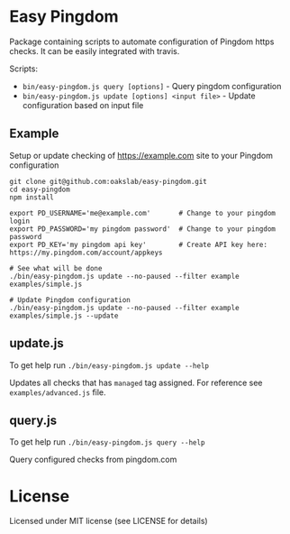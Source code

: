 # Easy Pingdom
Package containing scripts to automate configuration of Pingdom https checks. It can be easily integrated with travis.

Scripts:
- `bin/easy-pingdom.js query [options]` - Query pingdom configuration
- `bin/easy-pingdom.js update [options] <input file>` - Update configuration based on input file

## Example
Setup or update checking of https://example.com site to your Pingdom configuration
```
git clone git@github.com:oakslab/easy-pingdom.git
cd easy-pingdom
npm install

export PD_USERNAME='me@example.com'       # Change to your pingdom login
export PD_PASSWORD='my pingdom password'  # Change to your pingdom password
export PD_KEY='my pingdom api key'        # Create API key here: https://my.pingdom.com/account/appkeys

# See what will be done
./bin/easy-pingdom.js update --no-paused --filter example examples/simple.js

# Update Pingdom configuration
./bin/easy-pingdom.js update --no-paused --filter example examples/simple.js --update
```

## update.js
To get help run `./bin/easy-pingdom.js update --help`

Updates all checks that has `managed` tag assigned. For reference see `examples/advanced.js` file.

## query.js
To get help run `./bin/easy-pingdom.js query --help`

Query configured checks from pingdom.com

# License
Licensed under MIT license (see LICENSE for details)
